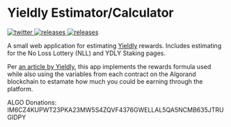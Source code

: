 # Yieldly Estimator/Calculator

<p align="left">
  <a href="https://twitter.com/JoshLmao">
    <img src="https://img.shields.io/badge/twitter-JoshLmao-blue.svg?style=flat-square" alt="twitter"/>
  </a>
   <a href="https://ydly-estimator.joshlmao.com">
    <img src="https://img.shields.io/badge/website-live-green.svg?style=flat-square" alt="releases"/>
  </a>
  <a href="https://algoexplorer.io/address/IM6CZ4KUPWT23PKA23MW5S4ZQVF4376GWELLAL5QA5NCMB635JTRUGIDPY">
    <img src="https://img.shields.io/badge/Donate-ALGO-lightblue.svg?style=flat-square" alt="releases"/>
  </a>
</p>

A small web application for estimating [Yieldly](https://yieldly.finance) rewards. Includes estimating for the No Loss Lottery (NLL) and YDLY Staking pages. 

Per [an article by Yieldly](https://yieldly.finance/yldy-rewards-review-and-thank-you/), this app implements the rewards formula used while also using the variables from each contract on the Algorand blockchain to estamate how much you could be earning through the platform.

ALGO Donations: IM6CZ4KUPWT23PKA23MW5S4ZQVF4376GWELLAL5QA5NCMB635JTRUGIDPY